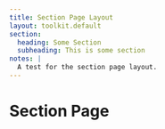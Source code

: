 ```yaml
---
title: Section Page Layout
layout: toolkit.default
section:
  heading: Some Section
  subheading: This is some section
notes: |
  A test for the section page layout.
---
```


# Section Page
